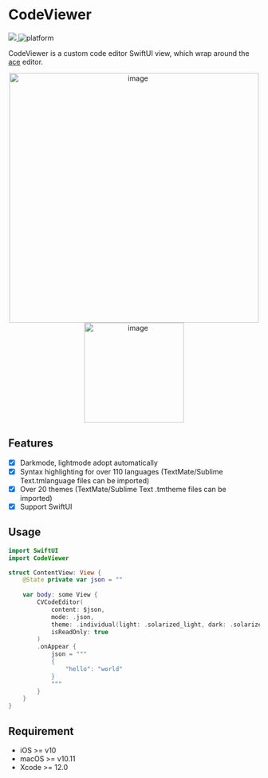 # CodeViewer

<p align="left">
	<a href="https://webuild.community">
        <img src="https://raw.githubusercontent.com/webuild-community/badge/master/svg/made.svg" />
	</a>
    <img src="https://img.shields.io/badge/platform-macOS | iOS-lightgrey.svg" alt="platform" />
</p>

CodeViewer is a custom code editor SwiftUI view, which wrap around the [ace](http://ace.c9.io) editor.

<p align="center">
	<img width="500" alt="image" src="./misc/img.png">
	<img width="200" alt="image" src="./misc/img-ios.png">
</p>

## Features

- [x] Darkmode, lightmode adopt automatically
- [x] Syntax highlighting for over 110 languages (TextMate/Sublime Text.tmlanguage files can be imported)
- [x] Over 20 themes (TextMate/Sublime Text .tmtheme files can be imported)
- [x] Support SwiftUI

## Usage

```Swift
import SwiftUI
import CodeViewer

struct ContentView: View {
    @State private var json = ""
    
    var body: some View {
        CVCodeEditor(
            content: $json,
            mode: .json,
            theme: .individual(light: .solarized_light, dark: .solarized_dark)
            isReadOnly: true
        )
        .onAppear {
            json = """
            {
                "hello": "world"
            }
            """
        }
    }
}

```

## Requirement
- iOS >= v10
- macOS >= v10.11
- Xcode >= 12.0
